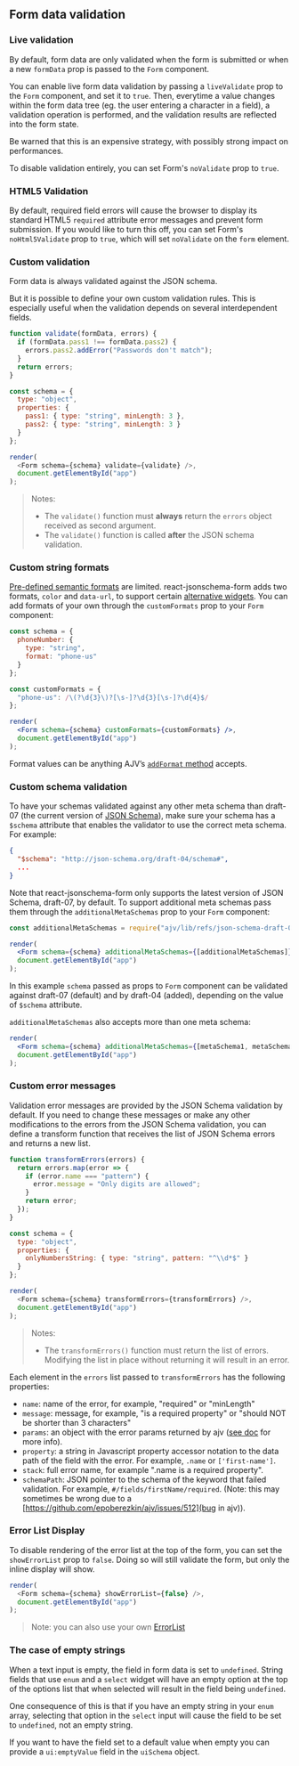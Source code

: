 ## Form data validation

### Live validation

By default, form data are only validated when the form is submitted or when a new `formData` prop is passed to the `Form` component.

You can enable live form data validation by passing a `liveValidate` prop to the `Form` component, and set it to `true`. Then, everytime a value changes within the form data tree (eg. the user entering a character in a field), a validation operation is performed, and the validation results are reflected into the form state.

Be warned that this is an expensive strategy, with possibly strong impact on performances.

To disable validation entirely, you can set Form's `noValidate` prop to `true`.

### HTML5 Validation

By default, required field errors will cause the browser to display its standard HTML5 `required` attribute error messages and prevent form submission. If you would like to turn this off, you can set Form's `noHtml5Validate` prop to `true`, which will set `noValidate` on the `form` element.

### Custom validation

Form data is always validated against the JSON schema.

But it is possible to define your own custom validation rules. This is especially useful when the validation depends on several interdependent fields.

```js
function validate(formData, errors) {
  if (formData.pass1 !== formData.pass2) {
    errors.pass2.addError("Passwords don't match");
  }
  return errors;
}

const schema = {
  type: "object",
  properties: {
    pass1: { type: "string", minLength: 3 },
    pass2: { type: "string", minLength: 3 }
  }
};

render(
  <Form schema={schema} validate={validate} />,
  document.getElementById("app")
);
```

> Notes:
>
> - The `validate()` function must **always** return the `errors` object
>   received as second argument.
> - The `validate()` function is called **after** the JSON schema validation.

### Custom string formats

[Pre-defined semantic formats](https://json-schema.org/latest/json-schema-validation.html#rfc.section.7) are limited. react-jsonschema-form adds two formats, `color` and `data-url`, to support certain [alternative widgets](form-customization.md#alternative-widgets). You can add formats of your own through the `customFormats` prop to your `Form` component:

```jsx
const schema = {
  phoneNumber: {
    type: "string",
    format: "phone-us"
  }
};

const customFormats = {
  "phone-us": /\(?\d{3}\)?[\s-]?\d{3}[\s-]?\d{4}$/
};

render(
  <Form schema={schema} customFormats={customFormats} />,
  document.getElementById("app")
);
```

Format values can be anything AJV’s [`addFormat` method](https://github.com/epoberezkin/ajv#addformatstring-name-stringregexpfunctionobject-format---ajv) accepts.

### Custom schema validation

To have your schemas validated against any other meta schema than draft-07 (the current version of [JSON Schema](http://json-schema.org/)), make sure your schema has a `$schema` attribute that enables the validator to use the correct meta schema. For example:

```json
{
  "$schema": "http://json-schema.org/draft-04/schema#",
  ...
}
```

Note that react-jsonschema-form only supports the latest version of JSON Schema, draft-07, by default. To support additional meta schemas pass them through the `additionalMetaSchemas` prop to your `Form` component:

```jsx
const additionalMetaSchemas = require("ajv/lib/refs/json-schema-draft-04.json");

render(
  <Form schema={schema} additionalMetaSchemas={[additionalMetaSchemas]} />,
  document.getElementById("app")
);
```

In this example `schema` passed as props to `Form` component can be validated against draft-07 (default) and by draft-04 (added), depending on the value of `$schema` attribute.

`additionalMetaSchemas` also accepts more than one meta schema:

```jsx
render(
  <Form schema={schema} additionalMetaSchemas={[metaSchema1, metaSchema2]} />,
  document.getElementById("app")
);
```

### Custom error messages

Validation error messages are provided by the JSON Schema validation by default. If you need to change these messages or make any other modifications to the errors from the JSON Schema validation, you can define a transform function that receives the list of JSON Schema errors and returns a new list.

```js
function transformErrors(errors) {
  return errors.map(error => {
    if (error.name === "pattern") {
      error.message = "Only digits are allowed";
    }
    return error;
  });
}

const schema = {
  type: "object",
  properties: {
    onlyNumbersString: { type: "string", pattern: "^\\d*$" }
  }
};

render(
  <Form schema={schema} transformErrors={transformErrors} />,
  document.getElementById("app")
);
```

> Notes:
>
> - The `transformErrors()` function must return the list of errors. Modifying the list in place without returning it will result in an error.

Each element in the `errors` list passed to `transformErrors` has the following properties:

- `name`: name of the error, for example, "required" or "minLength"
- `message`: message, for example, "is a required property" or "should NOT be shorter than 3 characters"
- `params`: an object with the error params returned by ajv ([see doc](https://github.com/epoberezkin/ajv#error-parameters) for more info).
- `property`: a string in Javascript property accessor notation to the data path of the field with the error. For example, `.name` or `['first-name']`.
- `stack`: full error name, for example ".name is a required property".
- `schemaPath`: JSON pointer to the schema of the keyword that failed validation. For example, `#/fields/firstName/required`. (Note: this may sometimes be wrong due to a [https://github.com/epoberezkin/ajv/issues/512](bug in ajv)).

### Error List Display

To disable rendering of the error list at the top of the form, you can set the `showErrorList` prop to `false`. Doing so will still validate the form, but only the inline display will show.

```js
render(
  <Form schema={schema} showErrorList={false} />,
  document.getElementById("app")
);
```

> Note: you can also use your own [ErrorList](advanced-customization.md#error-list-template)

### The case of empty strings

When a text input is empty, the field in form data is set to `undefined`. String fields that use `enum` and a `select` widget will have an empty option at the top of the options list that when selected will result in the field being `undefined`.

One consequence of this is that if you have an empty string in your `enum` array, selecting that option in the `select` input will cause the field to be set to `undefined`, not an empty string.

If you want to have the field set to a default value when empty you can provide a `ui:emptyValue` field in the `uiSchema` object.
